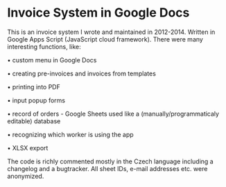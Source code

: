 # Invoice System in Google Docs
This is an invoice system I wrote and maintained in 2012-2014. Written in Google Apps Script (JavaScript cloud framework). There were many interesting functions, like:

• custom menu in Google Docs

• creating pre-invoices and invoices from templates

• printing into PDF

• input popup forms

• record of orders - Google Sheets used like a (manually/programmaticaly editable) database

• recognizing which worker is using the app

• XLSX export

The code is richly commented mostly in the Czech language including a changelog and a bugtracker. All sheet IDs, e-mail addresses etc. were anonymized.

